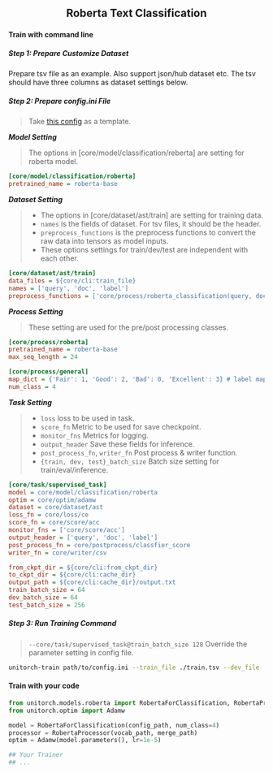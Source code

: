 
<h2 align="Center"> <p> Roberta Text Classification </p> </h2>

#### Train with command line
##### Step 1: Prepare Customize Dataset
Prepare tsv file as an example. Also support json/hub dataset etc. The tsv should have three columns as dataset settings below.

##### Step 2: Prepare config.ini File
> Take [this config](https://github.com/fuliucansheng/unitorch/examples/configs/core/classification/roberta.ini) as a template.

***Model Setting***
> The options in [core/model/classification/reberta] are setting for roberta model.
 

```ini
[core/model/classification/roberta]
pretrained_name = roberta-base
```

***Dataset Setting***

> * The options in [core/dataset/ast/train] are setting for training data. 
> * `names` is the fields of dataset. For tsv files, it should be the header.
> * `preprocess_functions` is the preprocess functions to convert the raw data into tensors as model inputs.
> * These options settings for train/dev/test are independent with each other.


```ini
[core/dataset/ast/train]
data_files = ${core/cli:train_file}
names = ['query', 'doc', 'label']
preprocess_functions = ['core/process/roberta_classification(query, doc)', 'core/process/label(label)']
```

***Process Setting***

> These setting are used for the pre/post processing classes.

```ini
[core/process/roberta]
pretrained_name = roberta-base
max_seq_length = 24

[core/process/general]
map_dict = {'Fair': 1, 'Good': 2, 'Bad': 0, 'Excellent': 3} # label mapping for label column.
num_class = 4
```

***Task Setting***
> * `loss` loss to be used in task.
> * `score_fn` Metric to be used for save checkpoint.
> * `monitor_fns` Metrics for logging.
> * `output_header` Save these fields for inference.
> * `post_process_fn`, `writer_fn` Post process & writer function.
> * `{train, dev, test}_batch_size` Batch size setting for train/eval/inference.

```ini
[core/task/supervised_task]
model = core/model/classification/roberta
optim = core/optim/adamw
dataset = core/dataset/ast
loss_fn = core/loss/ce
score_fn = core/score/acc
monitor_fns = ['core/score/acc']
output_header = ['query', 'doc', 'label']
post_process_fn = core/postprocess/classfier_score
writer_fn = core/writer/csv

from_ckpt_dir = ${core/cli:from_ckpt_dir}
to_ckpt_dir = ${core/cli:cache_dir}
output_path = ${core/cli:cache_dir}/output.txt
train_batch_size = 64
dev_batch_size = 64
test_batch_size = 256
```

##### Step 3: Run Training Command

> `--core/task/supervised_task@train_batch_size 128` Override the parameter setting in config file.

```bash
unitorch-train path/to/config.ini --train_file ./train.tsv --dev_file ./dev.tsv --core/task/supervised_task@train_batch_size 128
```

#### Train with your code

```python
from unitorch.models.roberta import RobertaForClassification, RobertaProcessor
from unitorch.optim import Adamw

model = RobertaForClassification(config_path, num_class=4)
processor = RobertaProcessor(vocab_path, merge_path)
optim = Adamw(model.parameters(), lr=1e-5)

## Your Trainer
## ...

```